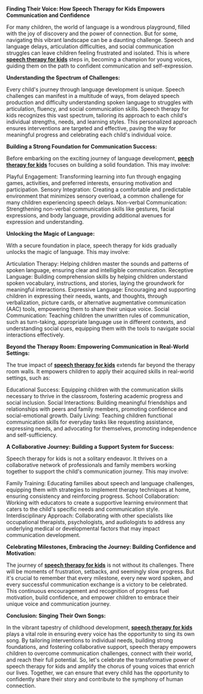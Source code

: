 **Finding Their Voice: How Speech Therapy for Kids Empowers Communication and Confidence**

For many children, the world of language is a wondrous playground, filled with the joy of discovery and the power of connection. But for some, navigating this vibrant landscape can be a daunting challenge. Speech and language delays, articulation difficulties, and social communication struggles can leave children feeling frustrated and isolated. This is where **[speech therapy for kids](https://www.butterflylearnings.com/speech-therapy)** steps in, becoming a champion for young voices, guiding them on the path to confident communication and self-expression.

**Understanding the Spectrum of Challenges:**

Every child's journey through language development is unique. Speech challenges can manifest in a multitude of ways, from delayed speech production and difficulty understanding spoken language to struggles with articulation, fluency, and social communication skills. Speech therapy for kids recognizes this vast spectrum, tailoring its approach to each child's individual strengths, needs, and learning styles. This personalized approach ensures interventions are targeted and effective, paving the way for meaningful progress and celebrating each child's individual voice.

**Building a Strong Foundation for Communication Success:**

Before embarking on the exciting journey of language development, **[peech therapy for kids](https://www.butterflylearnings.com/speech-therapy)** focuses on building a solid foundation. This may involve:

Playful Engagement: Transforming learning into fun through engaging games, activities, and preferred interests, ensuring motivation and participation.
Sensory Integration: Creating a comfortable and predictable environment that minimizes sensory overload, a common challenge for many children experiencing speech delays.
Non-verbal Communication: Strengthening non-verbal communication skills like gestures, facial expressions, and body language, providing additional avenues for expression and understanding.

**Unlocking the Magic of Language:**

With a secure foundation in place, speech therapy for kids gradually unlocks the magic of language. This may involve:

Articulation Therapy: Helping children master the sounds and patterns of spoken language, ensuring clear and intelligible communication.
Receptive Language: Building comprehension skills by helping children understand spoken vocabulary, instructions, and stories, laying the groundwork for meaningful interactions.
Expressive Language: Encouraging and supporting children in expressing their needs, wants, and thoughts, through verbalization, picture cards, or alternative augmentative communication (AAC) tools, empowering them to share their unique voice.
Social Communication: Teaching children the unwritten rules of communication, such as turn-taking, appropriate language use in different contexts, and understanding social cues, equipping them with the tools to navigate social interactions effectively.

**Beyond the Therapy Room: Empowering Communication in Real-World Settings:**

The true impact of **[speech therapy for kids](https://www.butterflylearnings.com/)** extends far beyond the therapy room walls. It empowers children to apply their acquired skills in real-world settings, such as:

Educational Success: Equipping children with the communication skills necessary to thrive in the classroom, fostering academic progress and social inclusion.
Social Interactions: Building meaningful friendships and relationships with peers and family members, promoting confidence and social-emotional growth.
Daily Living: Teaching children functional communication skills for everyday tasks like requesting assistance, expressing needs, and advocating for themselves, promoting independence and self-sufficiency.

**A Collaborative Journey: Building a Support System for Success:**

Speech therapy for kids is not a solitary endeavor. It thrives on a collaborative network of professionals and family members working together to support the child's communication journey. This may involve:

Family Training: Educating families about speech and language challenges, equipping them with strategies to implement therapy techniques at home, ensuring consistency and reinforcing progress.
School Collaboration: Working with educators to create a supportive learning environment that caters to the child's specific needs and communication style.
Interdisciplinary Approach: Collaborating with other specialists like occupational therapists, psychologists, and audiologists to address any underlying medical or developmental factors that may impact communication development.

**Celebrating Milestones, Embracing the Journey: Building Confidence and Motivation:**

The journey of **[speech therapy for kids](https://www.butterflylearnings.com/)** is not without its challenges. There will be moments of frustration, setbacks, and seemingly slow progress. But it's crucial to remember that every milestone, every new word spoken, and every successful communication exchange is a victory to be celebrated. This continuous encouragement and recognition of progress fuel motivation, build confidence, and empower children to embrace their unique voice and communication journey.

**Conclusion: Singing Their Own Songs:**

In the vibrant tapestry of childhood development, **[speech therapy for kids](https://www.butterflylearnings.com/speech-therapy)** plays a vital role in ensuring every voice has the opportunity to sing its own song. By tailoring interventions to individual needs, building strong foundations, and fostering collaborative support, speech therapy empowers children to overcome communication challenges, connect with their world, and reach their full potential. So, let's celebrate the transformative power of speech therapy for kids and amplify the chorus of young voices that enrich our lives. Together, we can ensure that every child has the opportunity to confidently share their story and contribute to the symphony of human connection.
